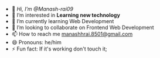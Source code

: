 - 👋 <em>Hi, I’m @Manash-rai09</em>
- 👀 I’m interested in <strong>Learning new technology</strong>
- 🌱 I’m currently learning Web Development
- 💞️ I’m looking to collaborate on Frontend Web Development
- 📫 How to reach me manashhrai.8501@gmail.com
- 😄 Pronouns: he/him
- ⚡ Fun fact: If it's working don't touch it;

<!---
Manash-rai09/Manash-rai09 is a ✨ special ✨ repository because its `README.md` (this file) appears on your GitHub profile.
You can click the Preview link to take a look at your changes.
--->
